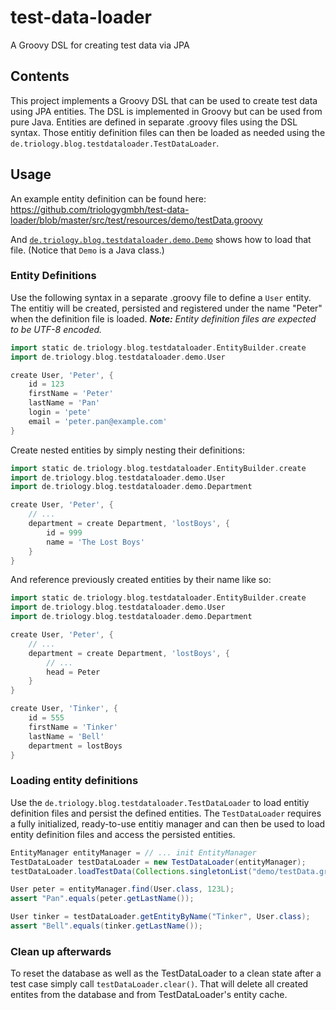 # test-data-loader
A Groovy DSL for creating test data via JPA

## Contents
This project implements a Groovy DSL that can be used to create test data using JPA entities. The DSL is implemented in Groovy but can be used from pure Java.
Entities are defined in separate .groovy files using the DSL syntax. Those entitiy definition files can then be loaded as needed using the `de.triology.blog.testdataloader.TestDataLoader`.

## Usage
An example entity definition can be found here: https://github.com/triologygmbh/test-data-loader/blob/master/src/test/resources/demo/testData.groovy

And [`de.triology.blog.testdataloader.demo.Demo`](https://github.com/triologygmbh/test-data-loader/blob/master/src/test/java/de/triology/blog/testdataloader/demo/Demo.java) shows how to load that file. (Notice that `Demo` is a Java class.)

### Entity Definitions
Use the following syntax in a separate .groovy file to define a `User` entity. The entitiy will be created, persisted and registered under the name "Peter" when the definition file is loaded. _**Note:** Entity definition files are expected to be UTF-8 encoded._
```Groovy
import static de.triology.blog.testdataloader.EntityBuilder.create
import de.triology.blog.testdataloader.demo.User

create User, 'Peter', {
    id = 123
    firstName = 'Peter'
    lastName = 'Pan'
    login = 'pete'
    email = 'peter.pan@example.com'
}
```
Create nested entities by simply nesting their definitions:
```Groovy
import static de.triology.blog.testdataloader.EntityBuilder.create
import de.triology.blog.testdataloader.demo.User
import de.triology.blog.testdataloader.demo.Department

create User, 'Peter', {
    // ...
    department = create Department, 'lostBoys', {
        id = 999
        name = 'The Lost Boys'
    }
}
```
And reference previously created entities by their name like so: 
```Groovy
import static de.triology.blog.testdataloader.EntityBuilder.create
import de.triology.blog.testdataloader.demo.User
import de.triology.blog.testdataloader.demo.Department

create User, 'Peter', {
    // ...
    department = create Department, 'lostBoys', {
        // ...
        head = Peter
    }
}

create User, 'Tinker', {
    id = 555
    firstName = 'Tinker'
    lastName = 'Bell'
    department = lostBoys
}
```

### Loading entity definitions
Use the `de.triology.blog.testdataloader.TestDataLoader` to load entitiy definition files and persist the defined entities. 
The `TestDataLoader` requires a fully initialized, ready-to-use entitiy manager and can then be used to load entity definition files and access the persisted entities.
```Java
EntityManager entityManager = // ... init EntityManager
TestDataLoader testDataLoader = new TestDataLoader(entityManager);
testDataLoader.loadTestData(Collections.singletonList("demo/testData.groovy"));

User peter = entityManager.find(User.class, 123L);
assert "Pan".equals(peter.getLastName());

User tinker = testDataLoader.getEntityByName("Tinker", User.class);
assert "Bell".equals(tinker.getLastName());
```

### Clean up afterwards
To reset the database as well as the TestDataLoader to a clean state after a test case simply call `testDataLoader.clear()`. That will delete all created entites from the database and from TestDataLoader's entity cache.
